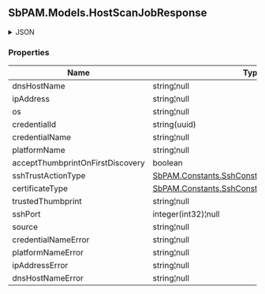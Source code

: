 
<h2 id="tocS_SbPAM.Models.HostScanJobResponse">SbPAM.Models.HostScanJobResponse</h2>

<a id="schemasbpam.models.hostscanjobresponse"></a>
<a id="schema_SbPAM.Models.HostScanJobResponse"></a>
<a id="tocSsbpam.models.hostscanjobresponse"></a>
<a id="tocssbpam.models.hostscanjobresponse"></a>

<details><summary>JSON</summary>


```json
{
  "dnsHostName": "string",
  "ipAddress": "string",
  "os": "string",
  "credentialId": "f568fec0-10b6-4b94-9daf-e62c50c9bf3e",
  "credentialName": "string",
  "platformName": "string",
  "acceptThumbprintOnFirstDiscovery": true,
  "sshTrustActionType": null,
  "certificateType": null,
  "trustedThumbprint": "string",
  "sshPort": 0,
  "source": "string",
  "credentialNameError": "string",
  "platformNameError": "string",
  "ipAddressError": "string",
  "dnsHostNameError": "string"
}

```


</details>

### Properties

|Name|Type|Required|Restrictions|Description|
|---|---|---|---|---|
|dnsHostName|string¦null|false|none|none|
|ipAddress|string¦null|false|none|none|
|os|string¦null|false|none|none|
|credentialId|string(uuid)|false|none|none|
|credentialName|string¦null|false|none|none|
|platformName|string¦null|false|none|none|
|acceptThumbprintOnFirstDiscovery|boolean|false|none|none|
|sshTrustActionType|[SbPAM.Constants.SshConstants+SshTrustActionType](../Models/sbpam.constants.sshconstants+sshtrustactiontype.md)|false|none|none|
|certificateType|[SbPAM.Constants.SshConstants+CertificateType](../Models/sbpam.constants.sshconstants+certificatetype.md)|false|none|none|
|trustedThumbprint|string¦null|false|none|none|
|sshPort|integer(int32)¦null|false|none|none|
|source|string¦null|false|none|none|
|credentialNameError|string¦null|false|none|none|
|platformNameError|string¦null|false|none|none|
|ipAddressError|string¦null|false|none|none|
|dnsHostNameError|string¦null|false|none|none|


